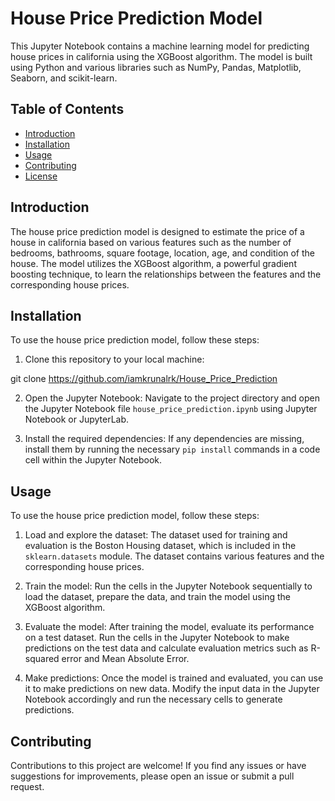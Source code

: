 # House Price Prediction Model

This Jupyter Notebook contains a machine learning model for predicting house prices in california using the XGBoost algorithm. The model is built using Python and various libraries such as NumPy, Pandas, Matplotlib, Seaborn, and scikit-learn.

## Table of Contents

- [Introduction](#introduction)
- [Installation](#installation)
- [Usage](#usage)
- [Contributing](#contributing)
- [License](#license)

## Introduction

The house price prediction model is designed to estimate the price of a house in california based on various features such as the number of bedrooms, bathrooms, square footage, location, age, and condition of the house. The model utilizes the XGBoost algorithm, a powerful gradient boosting technique, to learn the relationships between the features and the corresponding house prices.

## Installation

To use the house price prediction model, follow these steps:

1. Clone this repository to your local machine:

git clone https://github.com/iamkrunalrk/House_Price_Prediction


2. Open the Jupyter Notebook: Navigate to the project directory and open the Jupyter Notebook file `house_price_prediction.ipynb` using Jupyter Notebook or JupyterLab.

3. Install the required dependencies: If any dependencies are missing, install them by running the necessary `pip install` commands in a code cell within the Jupyter Notebook.

## Usage

To use the house price prediction model, follow these steps:

1. Load and explore the dataset: The dataset used for training and evaluation is the Boston Housing dataset, which is included in the `sklearn.datasets` module. The dataset contains various features and the corresponding house prices.

2. Train the model: Run the cells in the Jupyter Notebook sequentially to load the dataset, prepare the data, and train the model using the XGBoost algorithm.

3. Evaluate the model: After training the model, evaluate its performance on a test dataset. Run the cells in the Jupyter Notebook to make predictions on the test data and calculate evaluation metrics such as R-squared error and Mean Absolute Error.

4. Make predictions: Once the model is trained and evaluated, you can use it to make predictions on new data. Modify the input data in the Jupyter Notebook accordingly and run the necessary cells to generate predictions.

## Contributing

Contributions to this project are welcome! If you find any issues or have suggestions for improvements, please open an issue or submit a pull request.
